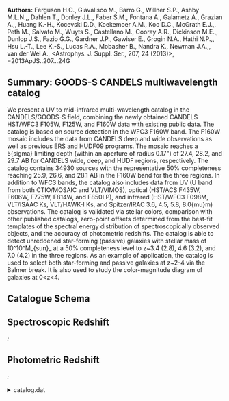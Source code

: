 **Authors:** Ferguson H.C., Giavalisco M., Barro G., Willner S.P., Ashby M.L.N.,, Dahlen T., Donley J.L., Faber S.M., Fontana A., Galametz A., Grazian A.,, Huang K.-H., Kocevski D.D., Koekemoer A.M., Koo D.C., McGrath E.J.,, Peth M., Salvato M., Wuyts S., Castellano M., Cooray A.R., Dickinson M.E.,, Dunlop J.S., Fazio G.G., Gardner J.P., Gawiser E., Grogin N.A., Hathi N.P.,, Hsu L.-T., Lee K.-S., Lucas R.A., Mobasher B., Nandra K., Newman J.A.,, van der Wel A., <Astrophys. J. Suppl. Ser., 207, 24 (2013)>, =2013ApJS..207...24G

## Summary: GOODS-S CANDELS multiwavelength catalog 

We present a UV to mid-infrared multi-wavelength catalog in the CANDELS/GOODS-S field, combining the newly obtained CANDELS HST/WFC3 F105W, F125W, and F160W data with existing public data. The catalog is based on source detection in the WFC3 F160W band. The F160W mosaic includes the data from CANDELS deep and wide observations as well as previous ERS and HUDF09 programs. The mosaic reaches a 5{sigma} limiting depth (within an aperture of radius 0.17") of 27.4, 28.2, and 29.7 AB for CANDELS wide, deep, and HUDF regions, respectively. The catalog contains 34930 sources with the representative 50% completeness reaching 25.9, 26.6, and 28.1 AB in the F160W band for the three regions. In addition to WFC3 bands, the catalog also includes data from UV (U band from both CTIO/MOSAIC and VLT/VIMOS), optical (HST/ACS F435W, F606W, F775W, F814W, and F850LP), and infrared (HST/WFC3 F098M, VLT/ISAAC Ks, VLT/HAWK-I Ks, and Spitzer/IRAC 3.6, 4.5, 5.8, 8.0{mu}m) observations. The catalog is validated via stellar colors, comparison with other published catalogs, zero-point offsets determined from the best-fit templates of the spectral energy distribution of spectroscopically observed objects, and the accuracy of photometric redshifts. The catalog is able to detect unreddened star-forming (passive) galaxies with stellar mass of 10^10^M_{sun}_ at a 50% completeness level to z~3.4 (2.8), 4.6 (3.2), and 7.0 (4.2) in the three regions. As an example of application, the catalog is used to select both star-forming and passive galaxies at z~2-4 via the Balmer break. It is also used to study the color-magnitude diagram of galaxies at 0<z<4.

## Catalogue Schema


## Spectroscopic Redshift 
 
*:*  
 

## Photometric Redshift 
 
*:*  
 
<details>
<summary>catalog.dat</summary>

| Bytes   | Format     | Units            | Label        | Explanations                                                                  |
|:--------|:-----------|:-----------------|:-------------|:------------------------------------------------------------------------------|
| 1- 5    | I5         | ---              | Seq          | F160W SExtractor running sequence number                                      |
| 7- 24   | A18        | ---              | ---          | [CANDELS_GDS_F160W_]                                                          |
| 25- 43  | A19        | ---              | Name         | IAU name (JHHMMSS.ss+DDMMSS.s)                                                |
| 45- 54  | F10.7      | deg              | RAdeg        | [52.9/53.3] F160W right ascension (J2000) (RA)                                |
| 56- 66  | F11.7      | deg              | DEdeg        | [-28/-27.6] F160W declination (J2000) (DEC)                                   |
| 68- 73  | F6.2       | mag              | Hlim         | [26.3/30.3]?=-99 F160W limiting                                               |
| 75      | I1         | ---              | Q            | [0/3]? Source reliability (0=ok) (2)                                          |
| 77- 81  | F5.3       | ---              | S/G          | [0/1] F160W SExtractor S/G classifier output                                  |
| 83- 94  | E12.6      | uJy              | FU           | [-210.1/2603] Blanco/CTIO U flux                                              |
| 96-106  | E11.6      | uJy              | e_FU         | [0/0.08] FU uncertainty                                                       |
| 108-118 | E11.6      | ---              | w_FU         | [84507/118675] Blanco/CTIO U weight                                           |
| 120-131 | E12.6      | uJy              | FUv          | [-0.4/774] VLT/VIMOS U flux                                                   |
| 133-143 | E11.6      | uJy              | e_FUv        | [0/0.3] FUv uncertainty                                                       |
| 145-155 | E11.6      | ---              | w_FUv        | [0.01/0.05] VLT/VIMOS U weight                                                |
| 157-168 | E12.6      | uJy              | F435W        | [-0.7/333]?=-99 HST/ACS F435W flux                                            |
| 170-181 | E12.6      | uJy              | e_F435W      | [0/2.5]?=-99 F435W uncertainty                                                |
| 183-193 | E11.6      | ---              | w_F435W      | [0/148492]?=0 ACS F435W weight (3)                                            |
| 195-206 | E12.6      | uJy              | F606W        | [-0.5/965]?=-99 HST/ACS F606W flux                                            |
| 208-219 | E12.6      | uJy              | e_F606W      | [0/2.9]?=-99 F606W uncertainty                                                |
| 221-231 | E11.6      | ---              | w_F606W      | [0/151645]?=0 ACS F606W weight (3)                                            |
| 233-244 | E12.6      | uJy              | F775W        | [-0.4/1481]?=-99 HST/ACS F775W flux                                           |
| 246-257 | E12.6      | uJy              | e_F775W      | [0/7.8]?=-99 F775W uncertainty                                                |
| 259-269 | E11.6      | ---              | w_F775W      | [0/361449]?=0 ACS F775W weight (3)                                            |
| 271-282 | E12.6      | uJy              | F814W        | [-1.5/1884]?=-99 HST/ACS F814W flux                                           |
| 284-295 | E12.6      | uJy              | e_F814W      | [0/6.1]?=-99 F814W uncertainty                                                |
| 297-307 | E11.6      | ---              | w_F814W      | [0/35593]?=0 ACS F814W weight (3)                                             |
| 309-320 | E12.6      | uJy              | F850LP       | [-3.5/2163]?=-99 HST/ACS F850LP flux                                          |
| 322-333 | E12.6      | uJy              | e_F850LP     | [0/4.8]?=-99 F850LP uncertainty                                               |
| 335-345 | E11.6      | ---              | w_F850LP     | [0/366976]?=0 ACS F850LP weight (3)                                           |
| 347-358 | E12.6      | uJy              | F098M        | [-1.6/10005]?=-99 HST/WFC3 F098M flux                                         |
| 360-371 | E12.6      | uJy              | e_F098M      | [0/1.3]?=-99 F098M uncertainty                                                |
| 373-383 | E11.6      | ---              | w_F098M      | [0/9655]?=0 WFC3 F098M weight (3)                                             |
| 385-396 | E12.6      | uJy              | F105W        | [-68.4/11423]?=-99 HST/WFC3 F105W flux                                        |
| 398-409 | E12.6      | uJy              | e_F105W      | [0/2.8]?=-99 F105W uncertainty                                                |
| 411-421 | E11.6      | ---              | w_F105W      | [0/76124]?=0 WFC3 F105W weight (3)                                            |
| 423-434 | E12.6      | uJy              | F125W        | [-0.5/11714]?=-99 HST/WFC3 F125W flux                                         |
| 436-447 | E12.6      | uJy              | e_F125W      | [0/2.5]?=-99 F125W uncertainty                                                |
| 449-459 | E11.6      | ---              | w_F125W      | [0/107528]?=0 WFC3 F125W weight (3)                                           |
| 461-472 | E12.6      | uJy              | F160W        | [-0.1/11446]?=-99 HST/WFC3 F160W flux                                         |
| 474-485 | E12.6      | uJy              | e_F160W      | [0/0.8]?=-99 F160W uncertainty                                                |
| 487-497 | E11.6      | ---              | w_F160W      | [0/159492]?=0 WFC3 F160W weight (3)                                           |
| 499-510 | E12.6      | uJy              | FKsI         | [-1.1/7370]?=-99 VLT/ISAAC Ks flux                                            |
| 512-523 | E12.6      | uJy              | e_FKsI       | [0.03/0.8]?=-99 FKsI uncertainty                                              |
| 525-535 | E11.6      | ---              | w_FKsI       | [0/255]?=0 VLT/ISAAC KS weight                                                |
| 537-548 | E12.6      | uJy              | FKsH         | [-0.5/3342]?=-99 VLT/HAWK-I Ks flux                                           |
| 550-561 | E12.6      | uJy              | e_FKsH       | [0/1]?=-99 FKsH uncertainty                                                   |
| 563-573 | E11.6      | ---              | w_FKsH       | [0/336]?=0 HAWK-I Ks weight                                                   |
| 575-586 | E12.6      | uJy              | Fch1         | [-1734.1/4843] Spitzer/IRAC 3.5um (CH1) flux                                  |
| 588-598 | E11.6      | uJy              | e_Fch1       | [0.04/1.5] Fch1 uncertainty                                                   |
| 600-610 | E11.6      | ---              | w_Fch1       | [124/4399] IRAC CH1 weight                                                    |
| 612-623 | E12.6      | uJy              | Fch2         | [-236/2120] Spitzer/IRAC 4.5um (CH2) flux                                     |
| 625-635 | E11.6      | uJy              | e_Fch2       | [0.03/0.8] Fch2 uncertainty                                                   |
| 637-647 | E11.6      | ---              | w_Fch2       | [368/5390] IRAC CH2 weight                                                    |
| 649-660 | E12.6      | uJy              | Fch3         | [-1726/2685] Spitzer/IRAC 5.8um (CH3) flux                                    |
| 662-673 | E12.6      | uJy              | e_Fch3       | [0.2/279307]?=-99 FCH3 uncertainty                                            |
| 675-685 | E11.6      | ---              | w_Fch3       | [0/576826]?=0 IRAC CH3 WEIGHT                                                 |
| 687-698 | E12.6      | uJy              | Fch4         | [-330.1/8822] Spitzer/IRAC 8um (CH4) flux                                     |
| 700-710 | E11.6      | uJy              | e_Fch4       | [0.2/60476] Fch4 uncertainty                                                  |
| 712-722 | E11.6      | ---              | w_Fch4       | [626/60270] IRAC CH4 weight                                                   |
| 724-735 | E12.6      | uJy              | FI(H)        | [-1.4/11838] F160W isophotal flux                                             |
| 737-747 | E11.6      | uJy              | e_FI(H)      | FI(H) uncertainty                                                             |
| 749-760 | E12.6      | uJy              | FA(H)        | [-0.002/11446] SExtractor F160W (FLUX_AUTO)                                   |
| 762-772 | E11.6      | uJy              | e_FA(H)      | [0.0008/9.8] FA(H) uncertainty                                                |
| 774-781 | F8.4       | pix              | FWHM(H)      | [-9.6/521.4] FWHM of F160W                                                    |
| 1       | pixel=0.06 | arcsec)          | (FWHM_IMAGE) | 783-789  F7.3  pix     a(H)    [0.5/181] F160W SExtractor profile RMS along   |
| 791-796 | F6.3       | pix              | b(H)         | [0.2/42] F160W SExtractor profile RMS along                                   |
| 798-803 | F6.3       | ---              | r1(H)        | [0/11.9] F160W SExtractor Kron aperture                                       |
| 805-811 | F7.3       | pix              | Fr1(H)       | [-1.3/113] F160W SExtractor 20% of light                                      |
| 813-819 | F7.3       | pix              | Fr2(H)       | [-3.3/172] F160W SExtractor 50% of light                                      |
| 821-828 | F8.3       | pix              | Fr3(H)       | [-304/253] F160W SExtractor 80% of light                                      |
| 830-834 | F5.1       | deg              | PA           | [-90/90] F160W SExtractor position angle                                      |
| 835-836 | A2         | ---              | ---          | [0]                                                                           |
| 838-844 | F7.3       | ---              | FHap         | [-28/470] F160W FLUX_AUTO / FLUX_ISO, applied                                 |
| 3       | bands      | (APCORR)         | 846          | I1    ---     H/C     [0/1] Source is a hot detection (1) or a                |
| 848-852 | I5         | pix2             | A(H)         | [4/90330] SExtractor F160W isophotal area                                     |
| 853-855 | A3         | ---              | ---          | [.00]                                                                         |
| 1       | arcsec2,   | and              | zp           | is the zero point of F160W.                                                   |
| 0       | =          | non-contaminated | sources      | 1 = sources detected on star spikes, halos; and the bright stars that produce |
| 2       | =          | sources          | detected     | by SExtractor at the image edges or on the few artifacts                      |
| 3       | =          | sources          | with         | both the flag of "1" and "2".                                                 |
| 08      | pixels,    | these            | parameters   | are replaced by FLUX_APER and FLUXERR_APER measured                           |
| 08      | pixels).   | See              | Section      | 3.2 for details.                                                              |

**Note**: The limiting magnitude here is derived as
      m_lim_=-2.5log_10_(A<{sigma}^2^>)^0.5^+zp, 
  where <{sigma}^2^> is the average of the squared rms in the SExtractor
  F160W segmentation map of each source, A is the area of 1 arcsec2, and
  zp is the zero point of F160W.
Note (2): Flag as follows:
  0 = non-contaminated sources
  1 = sources detected on star spikes, halos; and the bright stars that produce
      those spikes and halos
  2 = sources detected by SExtractor at the image edges or on the few artifacts
      of the F160W image
  3 = sources with both the flag of "1" and "2".
Note (3): In HST bands, the weight is the exposure time of the source,
     while in other bands, it is a relative weight.
Note (4): For sources whose isophotal radius smaller than 2.08 pixels,
     these parameters are replaced by FLUX_APER and FLUXERR_APER measured
     within a radius of 0.125" (2.08 pixels). See Section 3.2 for details.

</details>
